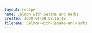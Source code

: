 ```yaml
---
layout: recipe
name: Salmon with Sesame and Herbs
created: 2020-04-08 09:16:19
filename: Salmon-with-Sesame-and-Herbs
---
```

